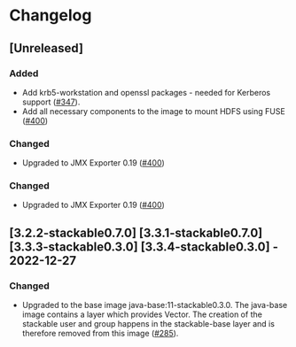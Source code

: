 # Changelog

## [Unreleased]

### Added

- Add krb5-workstation and openssl packages - needed for Kerberos support ([#347]).
- Add all necessary components to the image to mount HDFS using FUSE ([#400])

### Changed

- Upgraded to JMX Exporter 0.19 ([#400])

[#347]: https://github.com/stackabletech/docker-images/pull/347
[#400]: https://github.com/stackabletech/docker-images/pull/400

### Changed

- Upgraded to JMX Exporter 0.19 ([#400])

[#400]: https://github.com/stackabletech/docker-images/pull/400

## [3.2.2-stackable0.7.0] [3.3.1-stackable0.7.0] [3.3.3-stackable0.3.0] [3.3.4-stackable0.3.0] - 2022-12-27

### Changed

- Upgraded to the base image java-base:11-stackable0.3.0. The java-base image
  contains a layer which provides Vector. The creation of the stackable user
  and group happens in the stackable-base layer and is therefore removed from
  this image ([#285]).

[#285]: https://github.com/stackabletech/docker-images/pull/285
